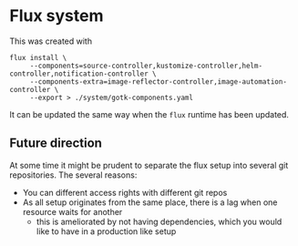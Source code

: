 # Flux system

This was created with
```shell
flux install \
     --components=source-controller,kustomize-controller,helm-controller,notification-controller \
     --components-extra=image-reflector-controller,image-automation-controller \
     --export > ./system/gotk-components.yaml
```
It can be updated the same way when the `flux` runtime has been updated.

## Future direction

At some time it might be prudent to separate the flux setup into
several git repositories. The several reasons:
- You can different access rights with different git repos
- As all setup originates from the same place, there is a lag when one resource waits for another
    - this is ameliorated by not having dependencies, which you would like to have in a production like setup
